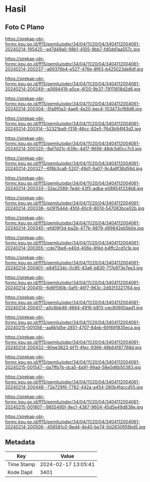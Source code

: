 # Hasil

## Foto C Plano

https://sirekap-obj-formc.kpu.go.id/ff15/pemilu/pdpr/34/04/11/20/04/3404112004061-20240214-195425--ad7d49a0-98b1-4105-9bb7-fd0dd1aa557c.jpg

https://sirekap-obj-formc.kpu.go.id/ff15/pemilu/pdpr/34/04/11/20/04/3404112004061-20240214-200237--a69376b4-e527-476e-8f63-b425023de8df.jpg

https://sirekap-obj-formc.kpu.go.id/ff15/pemilu/pdpr/34/04/11/20/04/3404112004061-20240214-200249--a0694419-a5ce-4f20-9b37-79111618d2d6.jpg

https://sirekap-obj-formc.kpu.go.id/ff15/pemilu/pdpr/34/04/11/20/04/3404112004061-20240214-200304--5fa9f0a3-4ae6-4e20-bec4-103473cf66d6.jpg

https://sirekap-obj-formc.kpu.go.id/ff15/pemilu/pdpr/34/04/11/20/04/3404112004061-20240214-200314--52321ba9-f318-46cc-82e5-76d3b94f43d2.jpg

https://sirekap-obj-formc.kpu.go.id/ff15/pemilu/pdpr/34/04/11/20/04/3404112004061-20240214-200320--8af7d21c-639c-4d17-8656-48dc5d0cc7c5.jpg

https://sirekap-obj-formc.kpu.go.id/ff15/pemilu/pdpr/34/04/11/20/04/3404112004061-20240214-200327--6f8b3ca8-5207-49d1-9a07-9c4a9f36d56d.jpg

https://sirekap-obj-formc.kpu.go.id/ff15/pemilu/pdpr/34/04/11/20/04/3404112004061-20240214-200333--32ac2589-7edd-43f5-adba-e08854f234b8.jpg

https://sirekap-obj-formc.kpu.go.id/ff15/pemilu/pdpr/34/04/11/20/04/3404112004061-20240214-200338--b0915444-45fd-40c9-807d-547083bce02b.jpg

https://sirekap-obj-formc.kpu.go.id/ff15/pemilu/pdpr/34/04/11/20/04/3404112004061-20240214-200345--efd09f3d-ba2b-477b-9879-d99842eb5b0e.jpg

https://sirekap-obj-formc.kpu.go.id/ff15/pemilu/pdpr/34/04/11/20/04/3404112004061-20240214-200355--cde71be6-e40d-406e-8f4d-b4ffc2cd1c1e.jpg

https://sirekap-obj-formc.kpu.go.id/ff15/pemilu/pdpr/34/04/11/20/04/3404112004061-20240214-200401--e845234c-0c85-43a6-b830-717e973e7ee3.jpg

https://sirekap-obj-formc.kpu.go.id/ff15/pemilu/pdpr/34/04/11/20/04/3404112004061-20240214-200410--6d6f590b-0af5-46f7-963c-2d92f3321764.jpg

https://sirekap-obj-formc.kpu.go.id/ff15/pemilu/pdpr/34/04/11/20/04/3404112004061-20240214-200417--a0c6bb46-4664-4916-b913-cec80900aad1.jpg

https://sirekap-obj-formc.kpu.go.id/ff15/pemilu/pdpr/34/04/11/20/04/3404112004061-20240215-001056--aa8b1d5e-2851-4707-84eb-691691835eca.jpg

https://sirekap-obj-formc.kpu.go.id/ff15/pemilu/pdpr/34/04/11/20/04/3404112004061-20240214-200432--90ee3823-bf11-4fec-9366-48b64f87768d.jpg

https://sirekap-obj-formc.kpu.go.id/ff15/pemilu/pdpr/34/04/11/20/04/3404112004061-20240215-001547--da7ffb7b-dca5-4a91-99ad-58e0d6b50383.jpg

https://sirekap-obj-formc.kpu.go.id/ff15/pemilu/pdpr/34/04/11/20/04/3404112004061-20240214-200448--72e729f6-7782-442a-a454-280b4faccd55.jpg

https://sirekap-obj-formc.kpu.go.id/ff15/pemilu/pdpr/34/04/11/20/04/3404112004061-20240215-001807--9855495f-9ec1-4387-9604-45d5e49d838e.jpg

https://sirekap-obj-formc.kpu.go.id/ff15/pemilu/pdpr/34/04/11/20/04/3404112004061-20240214-200506--458581c0-8ed4-4e40-be74-0d2830959bd5.jpg


## Metadata

| Key        | Value               |
| ---------- | ------------------- |
| Time Stamp | 2024-02-17 13:05:41 |
| Kode Dapil | 3401                |



